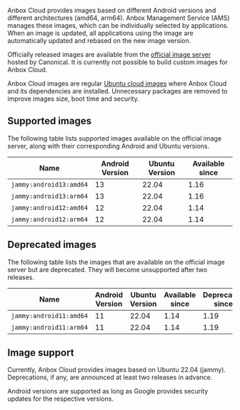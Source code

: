 Anbox Cloud provides images based on different Android versions and different architectures (amd64, arm64). Anbox Management Service (AMS) manages these images, which can be individually selected by applications. When an image is updated, all applications using the image are automatically updated and rebased on the new image version.

Officially released images are available from the [official image server](https://images.anbox-cloud.io) hosted by Canonical. It is currently not possible to build custom images for Anbox Cloud.

Anbox Cloud images are regular [Ubuntu cloud images](https://cloud-images.ubuntu.com/) where Anbox Cloud and its dependencies are installed. Unnecessary packages are removed to improve images size, boot time and security.

## Supported images

The following table lists supported images available on the official image server, along with their corresponding Android and Ubuntu versions.

| Name                        | Android Version | Ubuntu Version | Available since |
|-----------------------------|-----------------|----------------|---------------|
| `jammy:android13:amd64`     | 13              | 22.04          | 1.16 |
| `jammy:android13:arm64`     | 13              | 22.04          | 1.16 |
| `jammy:android12:amd64`     | 12              | 22.04          | 1.14 |
| `jammy:android12:arm64`     | 12              | 22.04          | 1.14 |

## Deprecated images
The following table lists the images that are available on the official image server but are deprecated. They will become unsupported after two releases.

| Name                        | Android Version | Ubuntu Version | Available since | Deprecated since |
|-----------------------------|-----------------|----------------|-----------------|--------------------|
| `jammy:android11:amd64`     | 11              | 22.04          | 1.14            | 1.19 |
| `jammy:android11:arm64`     | 11              | 22.04          | 1.14            | 1.19 |

## Image support

Currently, Anbox Cloud provides images based on Ubuntu 22.04 (jammy). Deprecations, if any, are announced at least two releases in advance.

Android versions are supported as long as Google provides security updates for the respective versions.

